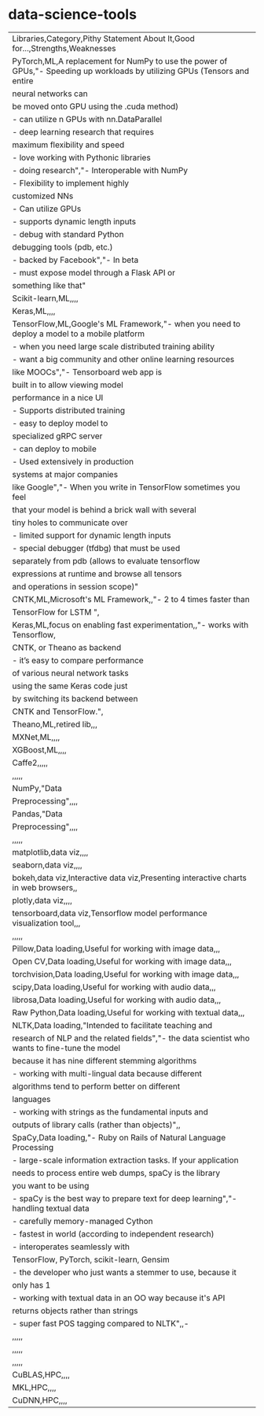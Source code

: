 # data-science-tools

|                                                                                                                             | 
|-----------------------------------------------------------------------------------------------------------------------------| 
| Libraries,Category,Pithy Statement About It,Good for...,Strengths,Weaknesses                                                | 
| PyTorch,ML,A replacement for NumPy to use the power of GPUs,"- Speeding up workloads by utilizing GPUs (Tensors and entire  | 
| neural networks can                                                                                                         | 
|  be moved onto GPU using the .cuda method)                                                                                  | 
| - can utilize n GPUs with nn.DataParallel                                                                                   | 
| - deep learning research that requires                                                                                      | 
|  maximum flexibility and speed                                                                                              | 
| - love working with Pythonic libraries                                                                                      | 
| - doing research","- Interoperable with NumPy                                                                               | 
| - Flexibility to implement highly                                                                                           | 
| customized NNs                                                                                                              | 
| - Can utilize GPUs                                                                                                          | 
| - supports dynamic length inputs                                                                                            | 
| - debug with standard Python                                                                                                | 
| debugging tools (pdb, etc.)                                                                                                 | 
| - backed by Facebook","- In beta                                                                                            | 
| - must expose model through a Flask API or                                                                                  | 
| something like that"                                                                                                        | 
| Scikit-learn,ML,,,,                                                                                                         | 
| Keras,ML,,,,                                                                                                                | 
| TensorFlow,ML,Google's ML Framework,"- when you need to deploy a model to a mobile platform                                 | 
| - when you need large scale distributed training ability                                                                    | 
| - want a big community and other online learning resources                                                                  | 
| like MOOCs","- Tensorboard web app is                                                                                       | 
| built in to allow viewing model                                                                                             | 
| performance in a nice UI                                                                                                    | 
| - Supports distributed training                                                                                             | 
| - easy to deploy model to                                                                                                   | 
| specialized gRPC server                                                                                                     | 
| - can deploy to mobile                                                                                                      | 
| - Used extensively in production                                                                                            | 
| systems at major companies                                                                                                  | 
| like Google","- When you write in TensorFlow sometimes you feel                                                             | 
| that your model is behind a brick wall with several                                                                         | 
| tiny holes to communicate over                                                                                              | 
| - limited support for dynamic length inputs                                                                                 | 
| - special debugger (tfdbg) that must be used                                                                                | 
| separately from pdb (allows to evaluate tensorflow                                                                          | 
| expressions at runtime and browse all tensors                                                                               | 
| and operations in session scope)"                                                                                           | 
| CNTK,ML,Microsoft's ML Framework,,"- 2 to 4 times faster than                                                               | 
| TensorFlow for LSTM ",                                                                                                      | 
| Keras,ML,focus on enabling fast experimentation,,"- works with Tensorflow,                                                  | 
| CNTK, or Theano as backend                                                                                                  | 
| - it’s easy to compare performance                                                                                          | 
| of various neural network tasks                                                                                             | 
| using the same Keras code just                                                                                              | 
| by switching its backend between                                                                                            | 
| CNTK and TensorFlow.",                                                                                                      | 
| Theano,ML,retired lib,,,                                                                                                    | 
| MXNet,ML,,,,                                                                                                                | 
| XGBoost,ML,,,,                                                                                                              | 
| Caffe2,,,,,                                                                                                                 | 
| ,,,,,                                                                                                                       | 
| NumPy,"Data                                                                                                                 | 
| Preprocessing",,,,                                                                                                          | 
| Pandas,"Data                                                                                                                | 
| Preprocessing",,,,                                                                                                          | 
| ,,,,,                                                                                                                       | 
| matplotlib,data viz,,,,                                                                                                     | 
| seaborn,data viz,,,,                                                                                                        | 
| bokeh,data viz,Interactive data viz,Presenting interactive charts in web browsers,,                                         | 
| plotly,data viz,,,,                                                                                                         | 
| tensorboard,data viz,Tensorflow model performance visualization tool,,,                                                     | 
| ,,,,,                                                                                                                       | 
| Pillow,Data loading,Useful for working with image data,,,                                                                   | 
| Open CV,Data loading,Useful for working with image data,,,                                                                  | 
| torchvision,Data loading,Useful for working with image data,,,                                                              | 
| scipy,Data loading,Useful for working with audio data,,,                                                                    | 
| librosa,Data loading,Useful for working with audio data,,,                                                                  | 
| Raw Python,Data loading,Useful for working with textual data,,,                                                             | 
| NLTK,Data loading,"Intended to facilitate teaching and                                                                      | 
| research of NLP and the related fields","- the data scientist who wants to fine-tune the model                              | 
| because it has nine different stemming algorithms                                                                           | 
| - working with multi-lingual data because different                                                                         | 
| algorithms tend to perform better on different                                                                              | 
| languages                                                                                                                   | 
| - working with strings as the fundamental inputs and                                                                        | 
| outputs of library calls (rather than objects)",,                                                                           | 
| SpaCy,Data loading,"- Ruby on Rails of Natural Language Processing                                                          | 
| - large-scale information extraction tasks. If your application                                                             | 
| needs to process entire web dumps, spaCy is the library                                                                     | 
|  you want to be using                                                                                                       | 
| - spaCy is the best way to prepare text for deep learning","- handling textual data                                         | 
| - carefully memory-managed Cython                                                                                           | 
| - fastest in world (according to independent research)                                                                      | 
| - interoperates seamlessly with                                                                                             | 
| TensorFlow, PyTorch, scikit-learn, Gensim                                                                                   | 
| - the developer who just wants a stemmer to use, because it                                                                 | 
| only has 1                                                                                                                  | 
| - working with textual data in an OO way because it's API                                                                   | 
| returns objects rather than strings                                                                                         | 
| - super fast POS tagging compared to NLTK",,-                                                                               | 
| ,,,,,                                                                                                                       | 
| ,,,,,                                                                                                                       | 
| ,,,,,                                                                                                                       | 
| CuBLAS,HPC,,,,                                                                                                              | 
| MKL,HPC,,,,                                                                                                                 | 
| CuDNN,HPC,,,,                                                                                                               | 
